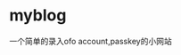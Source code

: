 # myblog
一个简单的录入ofo account,passkey的小网站

[foo]: http://zyl274939543.github.io/myblog/ofoplus2/index.html  "I want to see you !"
